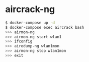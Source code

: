 aircrack-ng
===========

```bash
$ docker-compose up -d
$ docker-compose exec aircrack bash
>>> airmon-ng
>>> airmon-ng start wlan1
>>> ifconfig
>>> airodump-ng wlan1mon
>>> airmon-ng stop wlan1mon
>>> exit
```
